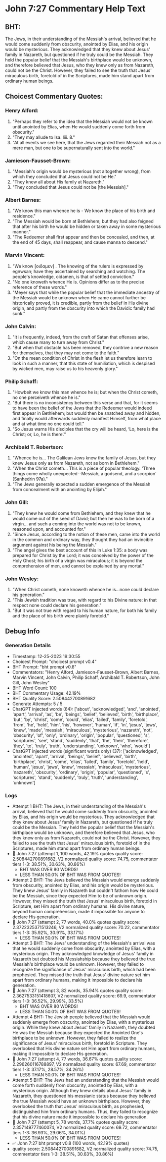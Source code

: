 # John 7:27 Commentary Help Text

## BHT:
The Jews, in their understanding of the Messiah's arrival, believed that he would come suddenly from obscurity, anointed by Elias, and his origin would be mysterious. They acknowledged that they knew about Jesus' family in Nazareth, but questioned if he truly could be the Messiah. They held the popular belief that the Messiah's birthplace would be unknown, and therefore believed that Jesus, who they knew only as from Nazareth, could not be the Christ. However, they failed to see the truth that Jesus' miraculous birth, foretold of in the Scriptures, made him stand apart from ordinary human beings.

## Choicest Commentary Quotes:
### Henry Alford:
1. "Perhaps they refer to the idea that the Messiah would not be known until anointed by Elias, when He would suddenly come forth from obscurity." 
2. "They may allude to Isa. liii. 8." 
3. "At all events we see here, that the Jews regarded their Messiah not as a mere man, but one to be supernaturally sent into the world."

### Jamieson-Fausset-Brown:
1. "Messiah's origin would be mysterious (not altogether wrong), from which they concluded that Jesus could not be He."
2. "They knew all about His family at Nazareth."
3. "They concluded that Jesus could not be [the Messiah]."

### Albert Barnes:
1. "We know this man whence he is - We know the place of his birth and residence."
2. "The Messiah would be born at Bethlehem; but they had also feigned that after his birth he would be hidden or taken away in some mysterious manner."
3. "The Redeemer shall first appear and then be concealed, and then, at the end of 45 days, shall reappear, and cause manna to descend."

### Marvin Vincent:
1. "We know [οιδαμεν] . The knowing of the rulers is expressed by egnwsan; have they ascertained by searching and watching. The people's knowledge, oidamen, is that of settled conviction."
2. "No one knoweth whence He is. Opinions differ as to the precise reference of these words."
3. "Meyer says that while the popular belief that the immediate ancestry of the Messiah would be unknown when He came cannot further be historically proved, it is credible, partly from the belief in His divine origin, and partly from the obscurity into which the Davidic family had sunk."

### John Calvin:
1. "It is frequently, indeed, from the craft of Satan that offenses arise, which cause many to turn away from Christ."
2. "But when that obstacle has been removed, they contrive a new reason for themselves, that they may not come to the faith."
3. "On the mean condition of Christ in the flesh let us therefore learn to look in such a manner, that this state of humiliation, which is despised by wicked men, may raise us to his heavenly glory."

### Philip Schaff:
1. "Howbeit we know this man whence he is; but when the Christ cometh, no one perceiveth whence he is."
2. "But there is no inconsistency between this verse and that, for it seems to have been the belief of the Jews that the Redeemer would indeed first appear in Bethlehem; but would then be snatched away and hidden, and finally would afterwards suddenly manifest Himself, from what place and at what time no one could tell."
3. "So Jesus warns His disciples that the cry will be heard, ‘Lo, here is the Christ; or, Lo, he is there’."

### Archibald T. Robertson:
1. "Whence he is... The Galilean Jews knew the family of Jesus, but they knew Jesus only as from Nazareth, not as born in Bethlehem."
2. "When the Christ cometh... This is a piece of popular theology. 'Three things come wholly unexpected--Messiah, a godsend, and a scorpion' (Sanhedrin 97a)."
3. "The Jews generally expected a sudden emergence of the Messiah from concealment with an anointing by Elijah."

### John Gill:
1. "They knew he would come from Bethlehem, and they knew that he would come out of the seed of David; but then he was to be born of a virgin... and such a coming into the world was not to be known, reasoned upon, and accounted for."
2. "Since Jesus, according to the notion of these men, came into the world in the common and ordinary way, they thought they had an invincible argument against his being the Messiah."
3. "The angel gives the best account of this in Luke 1:35: a body was prepared for Christ by the Lord; it was conceived by the power of the Holy Ghost; his birth of a virgin was miraculous; it is beyond the comprehension of men, and cannot be explained by any mortal."

### John Wesley:
1. "When Christ cometh, none knoweth whence he is...none could declare his generation."
2. "This Jewish tradition was true, with regard to his Divine nature: in that respect none could declare his generation."
3. "But it was not true with regard to his human nature, for both his family and the place of his birth were plainly foretold."


## Debug Info
### Generation Details
- Timestamp: 12-25-2023 19:30:55
- Choicest Prompt: "choicest prompt v0.4"
- BHT Prompt: "bht prompt v0.8"
- Commentators: "Henry Alford, Jamieson-Fausset-Brown, Albert Barnes, Marvin Vincent, John Calvin, Philip Schaff, Archibald T. Robertson, John Gill, John Wesley"
- BHT Word Count: 100
- BHT Commentary Usage: 42.19%
- BHT Quality Score: 2.508442700891682
- Generate Attempts: 5 / 5
- ChatGPT injected words (64):
	['about', 'acknowledged', 'and', 'anointed', 'apart', 'arrival', 'as', 'be', 'beings', 'belief', 'believed', 'birth', 'birthplace', 'but', 'by', 'christ', 'come', 'could', 'elias', 'failed', 'family', 'foretold', 'from', 'he', 'held', 'him', 'his', 'however', 'human', 'if', 'in', 'jesus', 'jews', 'knew', 'made', 'messiah', 'miraculous', 'mysterious', 'nazareth', 'not', 'obscurity', 'of', 'only', 'ordinary', 'origin', 'popular', 'questioned', 's', 'scriptures', 'see', 'stand', 'suddenly', 'that', 'the', 'their', 'therefore', 'they', 'to', 'truly', 'truth', 'understanding', 'unknown', 'who', 'would']
- ChatGPT injected words (significant words only) (37):
	['acknowledged', 'anointed', 'apart', 'arrival', 'beings', 'belief', 'believed', 'birth', 'birthplace', 'christ', 'come', 'elias', 'failed', 'family', 'foretold', 'held', 'human', 'jesus', 'jews', 'knew', 'messiah', 'miraculous', 'mysterious', 'nazareth', 'obscurity', 'ordinary', 'origin', 'popular', 'questioned', 's', 'scriptures', 'stand', 'suddenly', 'truly', 'truth', 'understanding', 'unknown']

### Logs
- Attempt 1 BHT: The Jews, in their understanding of the Messiah's arrival, believed that he would come suddenly from obscurity, anointed by Elias, and his origin would be mysterious. They acknowledged that they knew about Jesus' family in Nazareth, but questioned if he truly could be the Messiah. They held the popular belief that the Messiah's birthplace would be unknown, and therefore believed that Jesus, who they knew only as from Nazareth, could not be the Christ. However, they failed to see the truth that Jesus' miraculous birth, foretold of in the Scriptures, made him stand apart from ordinary human beings.
- 🔄 John 7:27 (attempt 1, 100 words, 42.19% quotes quality score: 2.508442700891682, V2 normalized quality score: 74.75, commentator tiers 1-3: 38.51%, 30.63%, 30.86%) 
	- BHT WAS OVER 80 WORDS! 
	- LESS THAN 50.0% OF BHT WAS FROM QUOTES!
- Attempt 2 BHT: The Jews believed the Messiah would emerge suddenly from obscurity, anointed by Elias, and his origin would be mysterious. They knew Jesus' family in Nazareth but couldn't fathom how He could be the Messiah, since they expected Him to be of unknown origin. However, they missed the truth that Jesus' miraculous birth, foretold in Scripture, set Him apart from ordinary humans. His divine nature, beyond human comprehension, made it impossible for anyone to declare His generation.
- 🔄 John 7:27 (attempt 2, 77 words, 40.0% quotes quality score: 2.3722325371513246, V2 normalized quality score: 70.22, commentator tiers 1-3: 35.92%, 30.91%, 33.17%) 
	- LESS THAN 50.0% OF BHT WAS FROM QUOTES!
- Attempt 3 BHT: The Jews' understanding of the Messiah's arrival was that he would suddenly come from obscurity, anointed by Elias, with a mysterious origin. They acknowledged knowledge of Jesus' family in Nazareth but doubted his Messiahship because they believed the true Messiah's birthplace would be unknown. However, they failed to recognize the significance of Jesus' miraculous birth, which had been prophesied. They missed the truth that Jesus' divine nature set him apart from ordinary humans, making it impossible to declare his generation.
- 🔄 John 7:27 (attempt 3, 82 words, 35.94% quotes quality score: 2.3627533151418607, V2 normalized quality score: 69.9, commentator tiers 1-3: 36.52%, 29.99%, 33.5%) 
	- BHT WAS OVER 80 WORDS! 
	- LESS THAN 50.0% OF BHT WAS FROM QUOTES!
- Attempt 4 BHT: The Jewish people believed that the Messiah would suddenly emerge from obscurity, anointed by Elias, with a mysterious origin. While they knew about Jesus' family in Nazareth, they doubted He was the Messiah because they expected the Anointed One's birthplace to be unknown. However, they failed to realize the significance of Jesus' miraculous birth, foretold in Scripture. They overlooked that His divine nature set Him apart from ordinary humans, making it impossible to declare His generation.
- 🔄 John 7:27 (attempt 4, 77 words, 36.67% quotes quality score: 2.296260116788897, V2 normalized quality score: 67.69, commentator tiers 1-3: 37.17%, 28.57%, 34.26%) 
	- LESS THAN 50.0% OF BHT WAS FROM QUOTES!
- Attempt 5 BHT: The Jews had an understanding that the Messiah would come forth suddenly from obscurity, anointed by Elias, with a mysterious origin. Although they knew details about Jesus' family in Nazareth, they questioned his messianic status because they believed the true Messiah would have an unknown birthplace. However, they overlooked the truth that Jesus' miraculous birth, as prophesied, distinguished him from ordinary humans. Thus, they failed to recognize that his divine nature made it impossible to declare his generation.
- 🔄 John 7:27 (attempt 5, 78 words, 37.7% quotes quality score: 2.357149777460074, V2 normalized quality score: 69.72, commentator tiers 1-3: 36.93%, 29.06%, 34.01%) 
	- LESS THAN 50.0% OF BHT WAS FROM QUOTES!
- ✅ John 7:27 bht prompt v0.8 (100 words, 42.19% quotes)
- quality score: 2.508442700891682, V2 normalized quality score: 74.75, commentator tiers 1-3: 38.51%, 30.63%, 30.86%)